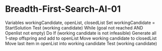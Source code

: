 # Breadth-First-Search-AI-01

Variables workingCandidate, openList, closedList
Set workingCandidate = StartSolution
Test (working candidate)
While (goal not reached AND Openlist not empty) Do
If (working candidate is not infeasible)
Generate all 1-step offspring and add to openList
Move working candidate to closedList
Move last item in openList into working candidate
Test (working candidate)
